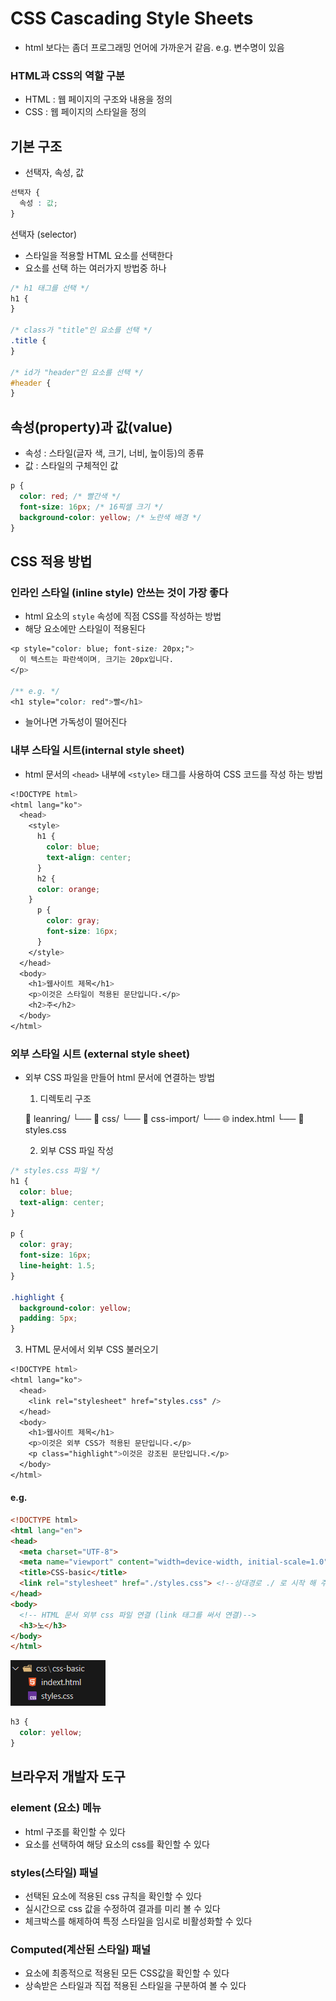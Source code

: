 # CSS Cascading Style Sheets
- html 보다는 좀더 프로그래밍 언어에 가까운거 같음. e.g. 변수명이 있음

### HTML과 CSS의 역할 구분
- HTML : 웹 페이지의 구조와 내용을 정의
- CSS : 웹 페이지의 스타일을 정의

## 기본 구조
- 선택자, 속성, 값

```css
선택자 {
  속성 : 값;
}
```

선택자 (selector)
- 스타일을 적용할 HTML 요소를 선택한다
- 요소를 선택 하는 여러가지 방법중 하나
```css
/* h1 태그를 선택 */
h1 {
}

/* class가 "title"인 요소를 선택 */
.title {
}

/* id가 "header"인 요소를 선택 */
#header {
}

```

## 속성(property)과 값(value)
- 속성 : 스타일(글자 색, 크기, 너비, 높이등)의 종류
- 값 : 스타일의 구체적인 값

```css
p {
  color: red; /* 빨간색 */
  font-size: 16px; /* 16픽셀 크기 */
  background-color: yellow; /* 노란색 배경 */
}

```

## CSS 적용 방법
### 인라인 스타일 (inline style) **안쓰는 것이 가장 좋다**
- html 요소의 `style` 속성에 직점 CSS를 작성하는 방법
- 해당 요소에만 스타일이 적용된다 
```css
<p style="color: blue; font-size: 20px;">
  이 텍스트는 파란색이며, 크기는 20px입니다.
</p>

/** e.g. */
<h1 style="color: red">빨</h1>
```
- 늘어나면 가독성이 떨어진다


### 내부 스타일 시트(internal style sheet)
- html 문서의 `<head>` 내부에 `<style>` 태그를 사용하여 CSS 코드를 작성 하는 방법

```css
<!DOCTYPE html>
<html lang="ko">
  <head>
    <style>
      h1 {
        color: blue;
        text-align: center;
      }
      h2 {
      color: orange;
    }
      p {
        color: gray;
        font-size: 16px;
      }
    </style>
  </head>
  <body>
    <h1>웹사이트 제목</h1>
    <p>이것은 스타일이 적용된 문단입니다.</p>
    <h2>주</h2>
  </body>
</html>
```

### 외부 스타일 시트 (external style sheet)
- 외부 CSS 파일을 만들어 html 문서에 연결하는 방법
  1. 디렉토리 구조
  
   📁 leanring/
└── 📁 css/
    └── 📁 css-import/
        └── 🌐 index.html
        └── 🎨 styles.css

  2. 외부 CSS 파일 작성 
```css
/* styles.css 파일 */
h1 {
  color: blue;
  text-align: center;
}

p {
  color: gray;
  font-size: 16px;
  line-height: 1.5;
}

.highlight {
  background-color: yellow;
  padding: 5px;
}

```
3. HTML 문서에서 외부 CSS 불러오기
```css
<!DOCTYPE html>
<html lang="ko">
  <head>
    <link rel="stylesheet" href="styles.css" />
  </head>
  <body>
    <h1>웹사이트 제목</h1>
    <p>이것은 외부 CSS가 적용된 문단입니다.</p>
    <p class="highlight">이것은 강조된 문단입니다.</p>
  </body>
</html>

```

#### e.g.
```html
<!DOCTYPE html>
<html lang="en">
<head>
  <meta charset="UTF-8">
  <meta name="viewport" content="width=device-width, initial-scale=1.0">
  <title>CSS-basic</title>
  <link rel="stylesheet" href="./styles.css"> <!--상대경로 ./ 로 시작 해 주는것이 좋다-->
</head>
<body>
  <!-- HTML 문서 외부 css 파일 연결 (link 태그를 써서 연결)-->
  <h3>노</h3>
</body>
</html>
```
![alt text](image.png)

```css
h3 {
  color: yellow;
}
```



## 브라우저 개발자 도구
### element (요소) 메뉴
- html 구조를 확인할 수 있다
- 요소를 선택하여 해당 요소의 css를 확인할 수 있다
  
### styles(스타일) 패널
- 선택된 요소에 적용된 css 규칙을 확인할 수 있다 
- 실시간으로 css 값을 수정하여 결과를 미리 볼 수 있다
- 체크박스를 해제하여 특정 스타일을 임시로 비활성화할 수 있다

### Computed(계산된 스타일) 패널
- 요소에 최종적으로 적용된 모든 CSS값을 확인할 수 있다
- 상속받은 스타일과 직접 적용된 스타일을 구분하여 볼 수 있다


















